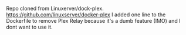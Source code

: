 Repo cloned from Linuxerver/dock-plex. https://github.com/linuxserver/docker-plex 
I added one line to the Dockerfile to remove Plex Relay because it's a dumb feature (IMO) and I dont want to use it. 
